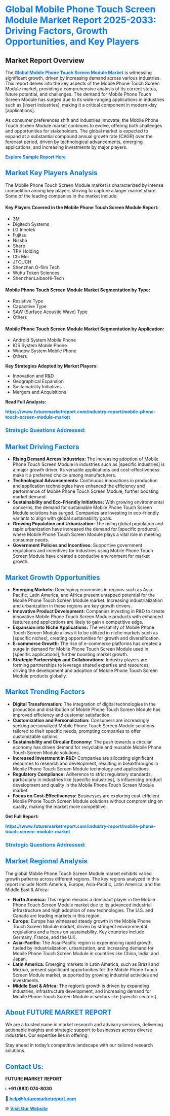 <h1 style="color: #007BFF;">Global Mobile Phone Touch Screen Module Market Report 2025-2033: Driving Factors, Growth Opportunities, and Key Players</h1>

<section id="overview">
<h2>Market Report Overview</h2>
<p>The <a href="https://www.futuremarketreport.com/industry-report/mobile-phone-touch-screen-module-market" style="color: #007BFF; text-decoration: none;"><strong>Global Mobile Phone Touch Screen Module Market</strong></a> is witnessing significant growth, driven by increasing demand across various industries. This report delves into the key aspects of the Mobile Phone Touch Screen Module market, providing a comprehensive analysis of its current status, future potential, and challenges. The demand for Mobile Phone Touch Screen Module has surged due to its wide-ranging applications in industries such as [insert industries], making it a critical component in modern-day [applications].</p>
<p>As consumer preferences shift and industries innovate, the Mobile Phone Touch Screen Module market continues to evolve, offering both challenges and opportunities for stakeholders. The global market is expected to expand at a substantial compound annual growth rate (CAGR) over the forecast period, driven by technological advancements, emerging applications, and increasing investments by major players.</p>
</section>

<section id="overview">
<p><a href="https://www.futuremarketreport.com/request-sample/reportId=115315" style="color: #007BFF; text-decoration: none;"><strong>Explore Sample Report Here</strong></a></p>
</section>

<section id="key-players">
<h2 style="color: #007BFF;">Market Key Players Analysis</h2>
<p>The Mobile Phone Touch Screen Module market is characterized by intense competition among key players striving to capture a larger market share. Some of the leading companies in the market include:</p>
<h4>Key Players Covered in the Mobile Phone Touch Screen Module Report:</h4>
<ul><li>3M</li><li>Digitech Systems</li><li>LG Innotek</li><li>Fujitsu</li><li>Nissha</li><li>Sharp</li><li>TPK Holding</li><li>Chi Mei</li><li>JTOUCH</li><li>Shenzhen O-film Tech</li><li>Wuhu Token Sciences</li><li>ShenzhenLaibaoHi-Tech</li></ul>
<h4>Mobile Phone Touch Screen Module Market Segmentation by Type:</h4>
<ul><li>Resistive Type</li><li>Capacitive Type</li><li>SAW (Surface Acoustic Wave) Type</li><li>Others</li></ul>

<h4>Mobile Phone Touch Screen Module Market Segmentation by Application:</h4>
<ul><li>Android System Mobile Phone</li><li>IOS System Mobile Phone</li><li>Window System Mobile Phone</li><li>Others</li></ul>
<p><strong>Key Strategies Adopted by Market Players:</strong></p>
<ul>
<li>Innovation and R&D</li>
<li>Geographical Expansion</li>
<li>Sustainability Initiatives</li>
<li>Mergers and Acquisitions</li>
</ul>
</section>

<section>
<p><strong>Read Full Analysis: </strong></p><a href="https://www.futuremarketreport.com/industry-report/mobile-phone-touch-screen-module-market" style="color: #007BFF; text-decoration: none;"><strong>https://www.futuremarketreport.com/industry-report/mobile-phone-touch-screen-module-market</strong></a>
<h3 style="color: #007BFF;">Strategic Questions Addressed:</h3>
</section>

<section id="driving-factors">
<h2 style="color: #007BFF;">Market Driving Factors</h2>
<ul>
<li><strong>Rising Demand Across Industries:</strong> The increasing adoption of Mobile Phone Touch Screen Module in industries such as [specific industries] is a major growth driver. Its versatile applications and cost-effectiveness make it a preferred choice among manufacturers.</li>
<li><strong>Technological Advancements:</strong> Continuous innovations in production and application technologies have enhanced the efficiency and performance of Mobile Phone Touch Screen Module, further boosting market demand.</li>
<li><strong>Sustainability and Eco-Friendly Initiatives:</strong> With growing environmental concerns, the demand for sustainable Mobile Phone Touch Screen Module solutions has surged. Companies are investing in eco-friendly variants to align with global sustainability goals.</li>
<li><strong>Growing Population and Urbanization:</strong> The rising global population and rapid urbanization have increased the demand for [specific products], where Mobile Phone Touch Screen Module plays a vital role in meeting consumer needs.</li>
<li><strong>Government Policies and Incentives:</strong> Supportive government regulations and incentives for industries using Mobile Phone Touch Screen Module have created a conducive environment for market growth.</li>
</ul>
</section>

<section id="growth-opportunities">
<h2 style="color: #007BFF;">Market Growth Opportunities</h2>
<ul>
<li><strong>Emerging Markets:</strong> Developing economies in regions such as Asia-Pacific, Latin America, and Africa present untapped potential for the Mobile Phone Touch Screen Module market. Increasing industrialization and urbanization in these regions are key growth drivers.</li>
<li><strong>Innovative Product Development:</strong> Companies investing in R&D to create innovative Mobile Phone Touch Screen Module products with enhanced features and applications are likely to gain a competitive edge.</li>
<li><strong>Expansion into Niche Applications:</strong> The versatility of Mobile Phone Touch Screen Module allows it to be utilized in niche markets such as [specific niches], creating opportunities for growth and diversification.</li>
<li><strong>E-commerce Growth:</strong> The rise of e-commerce platforms has created a surge in demand for Mobile Phone Touch Screen Module used in [specific applications], further boosting market growth.</li>
<li><strong>Strategic Partnerships and Collaborations:</strong> Industry players are forming partnerships to leverage shared expertise and resources, driving the development and adoption of Mobile Phone Touch Screen Module products globally.</li>
</ul>
</section>

<section id="trending-factors">
<h2 style="color: #007BFF;">Market Trending Factors</h2>
<ul>
<li><strong>Digital Transformation:</strong> The integration of digital technologies in the production and distribution of Mobile Phone Touch Screen Module has improved efficiency and customer satisfaction.</li>
<li><strong>Customization and Personalization:</strong> Consumers are increasingly seeking personalized Mobile Phone Touch Screen Module solutions tailored to their specific needs, prompting companies to offer customizable options.</li>
<li><strong>Sustainability and Circular Economy:</strong> The push towards a circular economy has driven demand for recyclable and reusable Mobile Phone Touch Screen Module solutions.</li>
<li><strong>Increased Investment in R&D:</strong> Companies are allocating significant resources to research and development, resulting in breakthroughs in Mobile Phone Touch Screen Module technology and applications.</li>
<li><strong>Regulatory Compliance:</strong> Adherence to strict regulatory standards, particularly in industries like [specific industries], is influencing product development and quality in the Mobile Phone Touch Screen Module market.</li>
<li><strong>Focus on Cost-Effectiveness:</strong> Businesses are exploring cost-efficient Mobile Phone Touch Screen Module solutions without compromising on quality, making the market more competitive.</li>
</ul>
</section>

<section>
<p><strong>Get Full Report: </strong></p><a href="https://www.futuremarketreport.com/industry-report/mobile-phone-touch-screen-module-market" style="color: #007BFF; text-decoration: none;"><strong>https://www.futuremarketreport.com/industry-report/mobile-phone-touch-screen-module-market</strong></a>
<h3 style="color: #007BFF;">Strategic Questions Addressed:</h3>
</section>


<section id="regional-analysis">
<h2 style="color: #007BFF;">Market Regional Analysis</h2>
<p>The global Mobile Phone Touch Screen Module market exhibits varied growth patterns across different regions. The key regions analyzed in this report include North America, Europe, Asia-Pacific, Latin America, and the Middle East & Africa:</p>
<ul>
<li><strong>North America:</strong> This region remains a dominant player in the Mobile Phone Touch Screen Module market due to its advanced industrial infrastructure and high adoption of new technologies. The U.S. and Canada are leading markets in this region.</li>
<li><strong>Europe:</strong> Europe has witnessed steady growth in the Mobile Phone Touch Screen Module market, driven by stringent environmental regulations and a focus on sustainability. Key countries include Germany, France, and the U.K.</li>
<li><strong>Asia-Pacific:</strong> The Asia-Pacific region is experiencing rapid growth, fueled by industrialization, urbanization, and increasing demand for Mobile Phone Touch Screen Module in countries like China, India, and Japan.</li>
<li><strong>Latin America:</strong> Emerging markets in Latin America, such as Brazil and Mexico, present significant opportunities for the Mobile Phone Touch Screen Module market, supported by growing industrial activities and investments.</li>
<li><strong>Middle East & Africa:</strong> The region’s growth is driven by expanding industries, infrastructure development, and increasing demand for Mobile Phone Touch Screen Module in sectors like [specific sectors].</li>
</ul>
</section>

<footer>
<h2 style="color: #007BFF;">About FUTURE MARKET REPORT</h2>
<p>We are a trusted name in market research and advisory services, delivering actionable insights and strategic support to businesses across diverse industries. Our expertise lies in offering:</p>

<p>Stay ahead in today’s competitive landscape with our tailored research solutions.</p>

<h2 style="color: #007BFF;">Contact Us:</h2>
<p><strong>FUTURE MARKET REPORT</strong></p>
<p>📞 <strong>+91 (883) 074-8030</strong></p>
<p>📧 <strong><a href="mailto:help@futuremarketreport.com" style="color: #007BFF;">help@futuremarketreport.com</a></strong></p>
<p>🌐 <strong><a href="https://www.futuremarketreport.com/" style="color: #007BFF;">Visit Our Website</a></strong></p>
</footer>